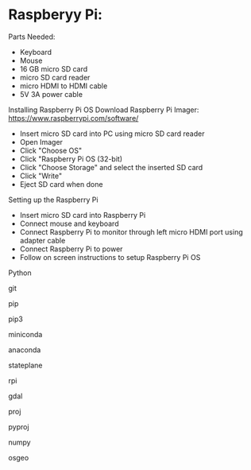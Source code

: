 # Raspberyy Pi:
Parts Needed:
  * Keyboard
  * Mouse
  * 16 GB micro SD card
  * micro SD card reader
  * micro HDMI to HDMI cable
  * 5V 3A power cable

Installing Raspberry Pi OS
Download Raspberry Pi Imager:
https://www.raspberrypi.com/software/


* Insert micro SD card into PC using micro SD card reader
* Open Imager
* Click "Choose OS"
* Click "Raspberry Pi OS (32-bit)
* Click "Choose Storage" and select the inserted SD card
* Click "Write"
* Eject SD card when done

Setting up the Raspberry Pi
* Insert micro SD card into Raspberry Pi
* Connect mouse and keyboard
* Connect Raspberry Pi to monitor through left micro HDMI port using adapter cable
* Connect Raspberry Pi to power
* Follow on screen instructions to setup Raspberry Pi OS


Python

git

pip

pip3

miniconda

anaconda

stateplane

rpi

gdal

proj

pyproj

numpy

osgeo


